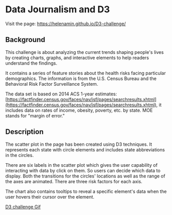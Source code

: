 # Data Journalism and D3

Visit the page: https://helenamin.github.io/D3-challenge/

## Background

This challenge is about analyzing the current trends shaping people's lives by creating charts, graphs, and interactive elements to help readers understand the findings.

It contains a series of feature stories about the health risks facing particular demographics. The information is from the U.S. Census Bureau and the Behavioral Risk Factor Surveillance System.

The data set is based on 2014 ACS 1-year estimates: [https://factfinder.census.gov/faces/nav/jsf/pages/searchresults.xhtml](https://factfinder.census.gov/faces/nav/jsf/pages/searchresults.xhtml), it includes data on rates of income, obesity, poverty, etc. by state. MOE stands for "margin of error."

## Description

The scatter plot in the page has been created using D3 techniques. It represents each state with circle elements and includes state abbreviations in the circles.

There are six labels in the scatter plot which gives the user capability of interacting with data by click on them. So users can decide which data to display. Both the transitions for the circles' locations as well as the range of the axes are animated. There are three risk factors for each axis.

The chart also contains tooltips to reveal a specific element's data when the user hovers their cursor over the element. 

[D3 challenge Gif](https://github.com/helenamin/D3-challenge/blob/main/D3_data_journalism/Images/D3.gif)
